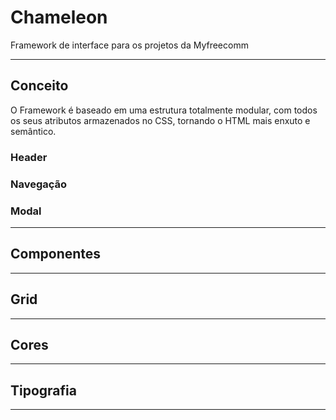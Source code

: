 # Chameleon
Framework de interface para os projetos da Myfreecomm
___

## Conceito
O Framework é baseado em uma estrutura totalmente modular, com todos os seus atributos armazenados no CSS, tornando o HTML mais enxuto e semântico.

### Header

### Navegação

### Modal 
___

## Componentes
___

## Grid
___

## Cores
___

## Tipografia
___